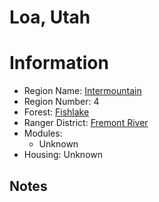 
Loa, Utah
=========
  
# Information  
* Region Name: [Intermountain]()  
* Region Number: 4  
* Forest: [Fishlake](http://www.fs.usda.gov/fishlake)  
* Ranger District: [Fremont River]()  
* Modules:  
  - Unknown  
* Housing: Unknown  
  
## Notes

